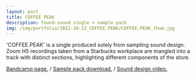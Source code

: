 ```yaml
---
layout: post
title: COFFEE PEAK
description: found-sound single + sample pack
img: /img/portfolio/2022-10-12_COFFEE.PEAK/COFFEE-PEAK_thum.jpg
---
```


'COFFEE.PEAK' is a single produced solely from sampling sound design. Zoom H5 recordings taken from a Starbucks workplace are mangled into a track with distinct sections, highlighting different components of the store.

[Bandcamp page.](https://enoodle.bandcamp.com/track/coffee-peak) / [Sample pack download.](https://enoodle.gumroad.com/l/ridoj) / [Sound design video.](https://youtu.be/K20XaVjgedI)

<div class="img_row">
	<img class="col one" src="{{ site.baseurl }}/img/portfolio/2022-10-12_COFFEE.PEAK/coffee-peak1.jpg" alt="" title="COFFEE-PEAK-video"/>
	<img class="col two" src="{{ site.baseurl }}/img/portfolio/2022-10-12_COFFEE.PEAK/COFFEE-PEAK_thum.jpg" alt="" title="COFFEE-PEAK-cover"/>
</div>
<div class="img_row">
	<img class="col three" src="{{ site.baseurl }}/img/portfolio/2022-10-12_COFFEE.PEAK/coffee-peak3.jpg" alt="" title="COFFEE-PEAK-pack"/>
</div>
